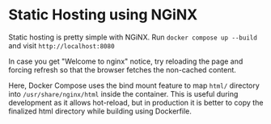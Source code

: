 # Static Hosting using NGiNX
Static hosting is pretty simple with NGiNX.
Run `docker compose up --build` and visit `http://localhost:8080`

In case you get "Welcome to nginx" notice, try reloading the page and forcing refresh so that the browser fetches the non-cached content.

Here, Docker Compose uses the bind mount feature to map `html/` directory into `/usr/share/nginx/html` inside the container.
This is useful during development as it allows hot-reload, but in production it is better to copy the finalized html directory while building using Dockerfile.

